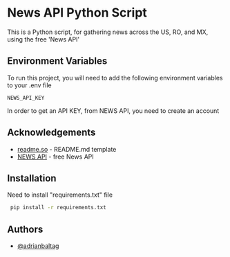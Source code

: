 # News API Python Script

This is a Python script, for gathering news across the US, RO, and MX, using the free 'News API'

## Environment Variables

To run this project, you will need to add the following environment variables to your .env file

`NEWS_API_KEY`

In order to get an API KEY, from NEWS API, you need to create an account

## Acknowledgements

- [readme.so](https://readme.so/editor) - README.md template
- [NEWS API](https://newsapi.org) - free News API

## Installation

Need to install "requirements.txt" file

```bash
 pip install -r requirements.txt
```

## Authors

- [@adrianbaltag](https://github.com/adrianbaltag)
